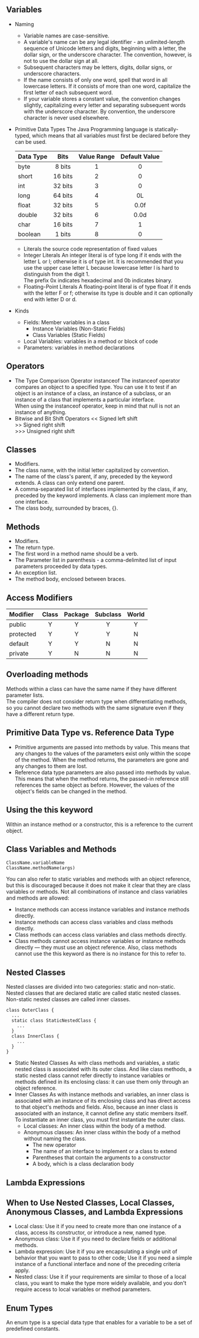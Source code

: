 ## Variables
* Naming
  * Variable names are case-sensitive.
  * A variable's name can be any legal identifier - an unlimited-length sequence of Unicode letters and digits, beginning with a letter, the dollar sign, or the underscore character. The convention, however, is not to use the dollar sign at all.
  * Subsequent characters may be letters, digits, dollar signs, or underscore characters.
  * If the name consists of only one word, spell that word in all lowercase letters. If it consists of more than one word, capitalize the first letter of each subsequent word.
  * If your variable stores a constant value, the convention changes slightly, capitalizing every letter and separating subsequent words with the underscore character. By convention, the underscore character is never used elsewhere.
* Primitive Data Types
  The Java Programming language is statically-typed, which means that all variables must first be declared before they can be used. <br>

  Data Type | Bits | Value Range | Default Value
  :----- | :-----: | :-----: | :-----:
  byte | 8 bits | 1 | 0
  short | 16 bits | 2 | 0
  int | 32 bits | 3 | 0
  long |  64 bits | 4 | 0L
  float | 32 bits | 5 | 0.0f
  double | 32 bits | 6 | 0.0d
  char | 16 bits | 7 | 1
  boolean | 1 bits | 8 | 0
  
  * Literals
    the source code representation of fixed values
  * Integer Literals
    An integer literal is of type long if it ends with the letter L or l; otherwise it is of type int. It is recommended that you use the upper case letter L because lowercase letter l is hard to distinguish from the digit 1. <br>
    The prefix 0x indicates hexadecimal and 0b indicates binary.
  * Floating-Point Literals
    A floating-point literal is of type float if it ends with the letter F or f; otherwise its type is double and it can optionally end with letter D or d.
* Kinds
  * Fields: Member variables in a class
    * Instance Variables (Non-Static Fields)
    * Class Variables (Static Fields)
  * Local Variables: variables in a method or block of code
  * Parameters: variables in method declarations
## Operators
* The Type Comparison Operator instanceof
  The instanceof operator compares an object to a specified type. You can use it to test if an object is an instance of a class, an instance of a subclass, or an instance of a class that implements a particular interface. <br>
  When using the instanceof operator, keep in mind that null is not an instance of anything.
* Bitwise and Bit Shift Operators
  << Signed left shift <br>
  \>\> Signed right shift <br>
  \>\>\> Unsigned right shift
## Classes
* Modifiers.
* The class name, with the initial letter capitalized by convention.
* The name of the class's parent, if any, preceded by the keyword extends. A class can only extend one parent.
* A comma-separated list of interfaces implemented by the class, if any, preceded by the keyword implements. A class can implement more than one interface.
* The class body, surrounded by braces, {}.
## Methods
* Modifiers.
* The return type.
* The first word in a method name should be a verb.
* The Parameter list in parenthesis - a comma-delimited list of input parameters proceeded by data types.
* An exception list.
* The method body, enclosed between braces.
## Access Modifiers
Modifier | Class | Package | Subclass | World
:- | :-: | :-: | :-: | :-:
public | Y | Y | Y | Y
protected | Y | Y | Y | N
default | Y | Y | N | N
private | Y | N | N | N
## Overloading methods
Methods within a class can have the same name if they have different parameter lists. <br>
The compiler does not consider return type when differentiating methods, so you cannot declare two methods with the same signature even if they have a different return type.
## Primitive Data Type vs. Reference Data Type
* Primitive arguments are passed into methods by value. This means that any changes to the values of the parameters exist only within the scope of the method. When the method returns, the parameters are gone and any changes to them are lost.
* Reference data type parameters are also passed into methods by value. This means that when the method returns, the passed-in reference still references the same object as before. However, the values of the object's fields can be changed in the method.
## Using the this keyword
Within an instance method or a constructor, this is a reference to the current object.
## Class Variables and Methods
```
ClassName.variableName
ClassName.methodName(args)
```
You can also refer to static variables and methods with an object reference, but this is discouraged because it does not make it clear that they are class variables or methods.
Not all combinations of instance and class variables and methods are allowed:
* Instance methods can access instance variables and instance methods directly.
* Instance methods can access class variables and class methods directly.
* Class methods can access class variables and class methods directly.
* Class methods cannot access instance variables or instance methods directly — they must use an object reference. Also, class methods cannot use the this keyword as there is no instance for this to refer to.
## Nested Classes
Nested classes are divided into two categories: static and non-static. Nested classes that are declared static are called static nested classes. Non-static nested classes are called inner classes.
```
class OuterClass {
  ...
  static class StaticNestedClass {
    ...
  }
  class InnerClass {
    ...
  }
}
```
* Static Nested Classes
As with class methods and variables, a static nested class is associated with its outer class. And like class methods, a static nested class cannot refer directly to instance variables or methods defined in its enclosing class: it can use them only through an object reference.
* Inner Classes
As with instance methods and variables, an inner class is associated with an instance of its enclosing class and has direct access to that object's methods and fields. Also, because an inner class is associated with an instance, it cannot define any static members itself. To instantiate an inner class, you must first instantiate the outer class.
  * Local classes: An inner class within the body of a method.
  * Anonymous classes: An inner class within the body of a method without naming the class.
    * The new operator
    * The name of an interface to implement or a class to extend
    * Parentheses that contain the arguments to a constructor
    * A body, which is a class declaration body
## Lambda Expressions
## When to Use Nested Classes, Local Classes, Anonymous Classes, and Lambda Expressions
* Local class: Use it if you need to create more than one instance of a class, access its constructor, or introduce a new, named type.
* Anonymous class: Use it if you need to declare fields or additional methods.
* Lambda expression: Use it if you are encapsulating a single unit of behavior that you want to pass to other code; Use it if you need a simple instance of a functional interface and none of the preceding criteria apply.
* Nested class: Use it if your requirements are similar to those of a local class, you want to make the type more widely available, and you don't require access to local variables or method parameters.
## Enum Types
An enum type is a special data type that enables for a variable to be a set of predefined constants.
